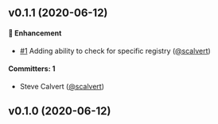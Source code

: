 ## v0.1.1 (2020-06-12)

#### :rocket: Enhancement
* [#1](https://github.com/scalvert/yarnlock-registry-validator/pull/1) Adding ability to check for specific registry ([@scalvert](https://github.com/scalvert))

#### Committers: 1
- Steve Calvert ([@scalvert](https://github.com/scalvert))


## v0.1.0 (2020-06-12)

